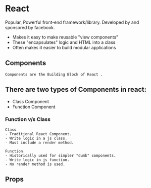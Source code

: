 # React

Popular, Powerful front-end framework/library.
Developed by and sponsored by facebook.

- Makes it easy to make reusable "view components"
- These "encapsulates" logic and HTML into a class
- Often makes it easier to build modular applications  

## Components
    Components are the Building Block of React .

## There are two types of Components in react:
- Class Component
- Function Component  

### Function v/s Class

    Class
    - Traditional React Component.
    - Write logic in a js class.
    - Must include a render method. 

    Function
    - Historically used for simpler "dumb" components.
    - Write logic in js function.
    - No render method is used.

## Props